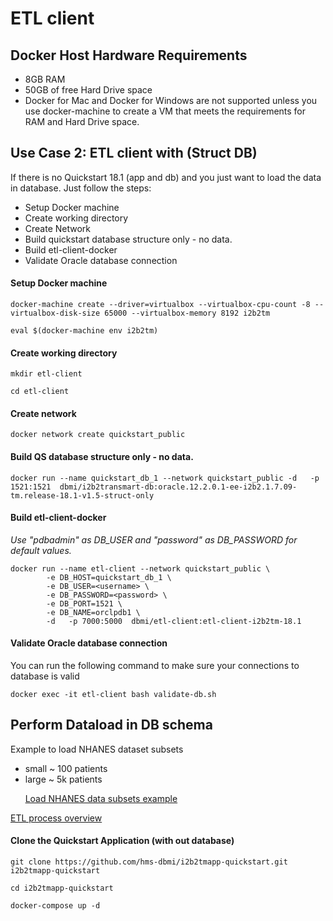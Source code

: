 
# ETL client

## Docker Host Hardware Requirements

* 8GB RAM
* 50GB of free Hard Drive space
* Docker for Mac and Docker for Windows are not supported unless you use docker-machine to create a VM that meets the requirements for RAM and Hard Drive space.

## Use Case 2: ETL client with (Struct DB)

If there is no Quickstart 18.1 (app and db) and you just want to load the data in database. Just follow the steps:
* Setup Docker machine
* Create working directory
* Create Network
* Build quickstart database structure only - no data.
* Build etl-client-docker
* Validate Oracle database connection 

#### Setup Docker machine
```docker-machine create --driver=virtualbox --virtualbox-cpu-count -8 --virtualbox-disk-size 65000 --virtualbox-memory 8192 i2b2tm```

```eval $(docker-machine env i2b2tm)```


#### Create working directory

```mkdir etl-client```

```cd etl-client```

#### Create network
```
docker network create quickstart_public
```

#### Build QS database structure only - no data.
```
docker run --name quickstart_db_1 --network quickstart_public -d   -p 1521:1521  dbmi/i2b2transmart-db:oracle.12.2.0.1-ee-i2b2.1.7.09-tm.release-18.1-v1.5-struct-only 
```

#### Build etl-client-docker 
<i> Use "pdbadmin" as DB_USER and "password" as DB_PASSWORD for default values. </i>

```
docker run --name etl-client --network quickstart_public \
		-e DB_HOST=quickstart_db_1 \
		-e DB_USER=<username> \
		-e DB_PASSWORD=<password> \
		-e DB_PORT=1521 \
		-e DB_NAME=orclpdb1 \
		-d   -p 7000:5000  dbmi/etl-client:etl-client-i2b2tm-18.1 

```

#### Validate Oracle database connection
You can run the following command to make sure your connections to database is valid 
```
docker exec -it etl-client bash validate-db.sh 
```



## Perform Dataload in DB schema

Example to load NHANES dataset subsets 

* small ~ 100 patients
* large ~ 5k patients

&nbsp;&nbsp;&nbsp;&nbsp;&nbsp;&nbsp;[Load NHANES data subsets example](https://github.com/hms-dbmi/ETLToolSuite-EntityGenerator/blob/master/Example-NHANES.md)

[ETL process overview](https://github.com/hms-dbmi/etl-client-docker)

#### Clone the Quickstart Application (with out database)

```
git clone https://github.com/hms-dbmi/i2b2tmapp-quickstart.git  i2b2tmapp-quickstart

cd i2b2tmapp-quickstart

docker-compose up -d

```
